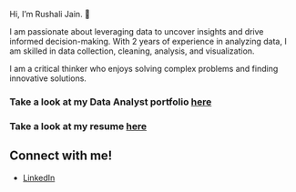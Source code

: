  Hi, I’m Rushali Jain. 👋

I am passionate about leveraging data to uncover insights and drive informed decision-making. With 2 years of experience in analyzing data, I am skilled in data collection, cleaning, analysis, and visualization.

I am a critical thinker who enjoys solving complex problems and finding innovative solutions. 

### Take a look at my Data Analyst portfolio [here](https://rushalijain.carrd.co/)
### Take a look at my resume [here](https://docs.google.com/document/d/1uoBB7FKa9UNbDtZIwEJQ6T_2zHiHT0a7bTrL9yxpoeQ/edit)

## Connect with me!
* [LinkedIn](https://www.linkedin.com/in/rushali-jain-775593189/)



<!---
rushalijain06/rushalijain06 is a ✨ special ✨ repository because its `README.md` (this file) appears on your GitHub profile.
You can click the Preview link to take a look at your changes.
--->
